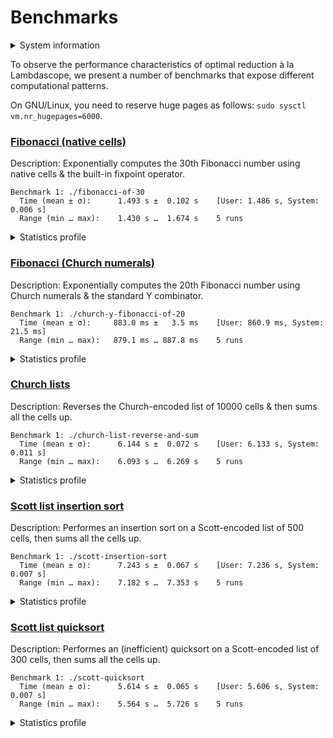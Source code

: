 # Benchmarks

<details>
<summary>System information</summary>

```
                          ./+o+-       etiamz@etiamz
                  yyyyy- -yyyyyy+      OS: Ubuntu 24.04 noble
               ://+//////-yyyyyyo      Kernel: x86_64 Linux 6.8.0-60-generic
           .++ .:/++++++/-.+sss/`      Uptime: 16m
         .:++o:  /++++++++/:--:/-      Packages: 2799
        o:+o+:++.`..```.-/oo+++++/     Shell: bash 5.2.21
       .:+o:+o/.          `+sssoo+/    Resolution: 3840x2400
  .++/+:+oo+o:`             /sssooo.   DE: GNOME 46.7
 /+++//+:`oo+o               /::--:.   WM: Mutter
 \+/+o+++`o++o               ++////.   WM Theme: Adwaita
  .++.o+++oo+:`             /dddhhh.   GTK Theme: Yaru-red [GTK2/3]
       .+.o+oo:.          `oddhhhh+    Icon Theme: Yaru-red
        \+.++o+o``-````.:ohdhhhhh+     Font: Ubuntu Sans Bold 11 @wght=700
         `:o+++ `ohhhhhhhhyo++os:      Disk: 389G / 484G (85%)
           .o:`.syhhhhhhh/.oo++o`      CPU: AMD Ryzen 9 5900HX with Radeon Graphics @ 16x 4.68GHz
               /osyyyyyyo++ooo+++/     GPU: AMD/ATI Cezanne [Radeon Vega Series / Radeon Vega Mobile Series]
                   ````` +oo+++o\:     RAM: 5849MiB / 15388MiB
                          `oo++.
```

</details>

To observe the performance characteristics of optimal reduction à la Lambdascope, we present a number of benchmarks that expose different computational patterns.

On GNU/Linux, you need to reserve huge pages as follows: `sudo sysctl vm.nr_hugepages=6000`.

### [Fibonacci (native cells)](fibonacci-of-30.c)

Description: Exponentially computes the 30th Fibonacci number using native cells & the built-in fixpoint operator.

```
Benchmark 1: ./fibonacci-of-30
  Time (mean ± σ):      1.493 s ±  0.102 s    [User: 1.486 s, System: 0.006 s]
  Range (min … max):    1.430 s …  1.674 s    5 runs
```

<details>
<summary>Statistics profile</summary>

```
Annihilation interactions: 0
 Commutation interactions: 8077611
        Beta interactions: 2692537
               Expansions: 2692536
    Native function calls: 12948453
            If-then-elses: 4870845
       Total interactions: 28589446
      Garbage collections: 20390451
       Delimiter mergings: 0
     Total graph rewrites: 48979897
    Duplicators allocated: 8077611
     Delimiters allocated: 0
    Total nodes allocated: 75905268
```

</details>

### [Fibonacci (Church numerals)](church-y-fibonacci-of-20.c)

Description: Exponentially computes the 20th Fibonacci number using Church numerals & the standard Y combinator.

```
Benchmark 1: ./church-y-fibonacci-of-20
  Time (mean ± σ):     883.0 ms ±   3.5 ms    [User: 860.9 ms, System: 21.5 ms]
  Range (min … max):   879.1 ms … 887.8 ms    5 runs
```

<details>
<summary>Statistics profile</summary>

```
Annihilation interactions: 7586395
 Commutation interactions: 40055407
        Beta interactions: 515068
               Expansions: 0
    Native function calls: 0
            If-then-elses: 0
       Total interactions: 48156870
      Garbage collections: 2761986
       Delimiter mergings: 1710153
     Total graph rewrites: 52629009
    Duplicators allocated: 3395304
     Delimiters allocated: 20924457
    Total nodes allocated: 27978004
```

</details>

### [Church lists](church-list-reverse-and-sum.c)

Description: Reverses the Church-encoded list of 10000 cells & then sums all the cells up.

```
Benchmark 1: ./church-list-reverse-and-sum
  Time (mean ± σ):      6.144 s ±  0.072 s    [User: 6.133 s, System: 0.011 s]
  Range (min … max):    6.093 s …  6.269 s    5 runs
```

<details>
<summary>Statistics profile</summary>

```
Annihilation interactions: 50124995
 Commutation interactions: 400290031
        Beta interactions: 90004
               Expansions: 0
    Native function calls: 20000
            If-then-elses: 0
       Total interactions: 450525030
      Garbage collections: 10008
       Delimiter mergings: 40000
     Total graph rewrites: 450575038
    Duplicators allocated: 140001
     Delimiters allocated: 150245014
    Total nodes allocated: 150595044
```

</details>

### [Scott list insertion sort](scott-insertion-sort.c)

Description: Performes an insertion sort on a Scott-encoded list of 500 cells, then sums all the cells up.

```
Benchmark 1: ./scott-insertion-sort
  Time (mean ± σ):      7.243 s ±  0.067 s    [User: 7.236 s, System: 0.007 s]
  Range (min … max):    7.182 s …  7.353 s    5 runs
```

<details>
<summary>Statistics profile</summary>

```
Annihilation interactions: 84454257
 Commutation interactions: 360428235
        Beta interactions: 881254
               Expansions: 125750
    Native function calls: 250500
            If-then-elses: 124750
       Total interactions: 446138996
      Garbage collections: 66389568
       Delimiter mergings: 2371753
     Total graph rewrites: 514900317
    Duplicators allocated: 751506
     Delimiters allocated: 235551015
    Total nodes allocated: 243833121
```

</details>

### [Scott list quicksort](scott-quicksort.c)

Description: Performes an (inefficient) quicksort on a Scott-encoded list of 300 cells, then sums all the cells up.

```
Benchmark 1: ./scott-quicksort
  Time (mean ± σ):      5.614 s ±  0.065 s    [User: 5.606 s, System: 0.007 s]
  Range (min … max):    5.564 s …  5.726 s    5 runs
```

<details>
<summary>Statistics profile</summary>

```
Annihilation interactions: 41800200
 Commutation interactions: 320414188
        Beta interactions: 994504
               Expansions: 135450
    Native function calls: 180000
            If-then-elses: 89700
       Total interactions: 363478592
      Garbage collections: 28627773
       Delimiter mergings: 46717266
     Total graph rewrites: 438823631
    Duplicators allocated: 904512
     Delimiters allocated: 167241000
    Total nodes allocated: 172722178
```

</details>
